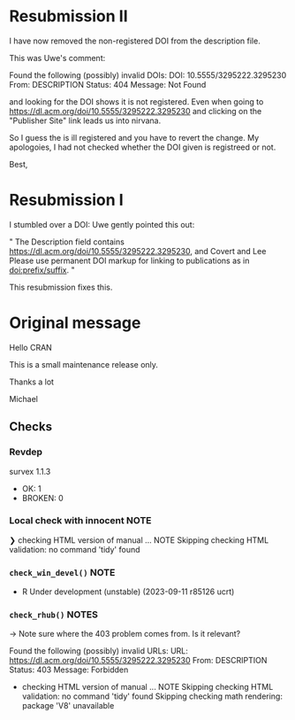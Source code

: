 # Resubmission II

I have now removed the non-registered DOI from the description file.

This was Uwe's comment:

   Found the following (possibly) invalid DOIs:
     DOI: 10.5555/3295222.3295230
       From: DESCRIPTION
       Status: 404
       Message: Not Found

and looking for the DOI shows it is not registered.
Even when going to
https://dl.acm.org/doi/10.5555/3295222.3295230
and clicking on the "Publisher Site" link leads us into nirvana.

So I guess the is ill registered and you have to revert the change. My 
apologoies, I had not checked whether the DOI given is registreed or not.

Best,


# Resubmission I

I stumbled over a DOI: Uwe gently pointed this out:

"
   The Description field contains
     <https://dl.acm.org/doi/10.5555/3295222.3295230>, and Covert and Lee
   Please use permanent DOI markup for linking to publications as in 
<doi:prefix/suffix>.
"

This resubmission fixes this.

# Original message

Hello CRAN

This is a small maintenance release only.

Thanks a lot

Michael

## Checks

### Revdep

survex 1.1.3                                                                             
- OK: 1
- BROKEN: 0

### Local check with innocent NOTE

❯ checking HTML version of manual ... NOTE
  Skipping checking HTML validation: no command 'tidy' found
  
### `check_win_devel()` NOTE

- R Under development (unstable) (2023-09-11 r85126 ucrt)

### `check_rhub()` NOTES

-> Note sure where the 403 problem comes from. Is it relevant?

Found the following (possibly) invalid URLs:
  URL: https://dl.acm.org/doi/10.5555/3295222.3295230
    From: DESCRIPTION
    Status: 403
    Message: Forbidden
* checking HTML version of manual ... NOTE
Skipping checking HTML validation: no command 'tidy' found
Skipping checking math rendering: package 'V8' unavailable

